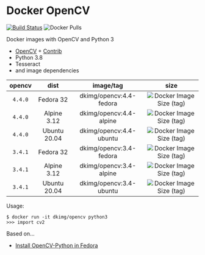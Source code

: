 # Docker OpenCV

[![Build Status](https://travis-ci.org/dkimg/opencv.svg?branch=master)](https://travis-ci.org/dkimg/opencv) ![Docker Pulls](https://img.shields.io/docker/pulls/dkimg/opencv.svg)

Docker images with OpenCV and Python 3

- [OpenCV](https://github.com/opencv/opencv) + [Contrib](https://github.com/opencv/opencv_contrib)
- Python 3.8
- Tesseract
- and image dependencies

| opencv | dist | image/tag | size |
|:---------:|:------:|:-----:|:-----:|
| `4.4.0` | Fedora 32 | dkimg/opencv:4.4-fedora | ![Docker Image Size (tag)](https://img.shields.io/docker/image-size/dkimg/opencv/4.4-fedora?label=image) |
| `4.4.0` | Alpine 3.12 | dkimg/opencv:4.4-alpine | ![Docker Image Size (tag)](https://img.shields.io/docker/image-size/dkimg/opencv/4.4-alpine?label=image) |
| `4.4.0` | Ubuntu 20.04 | dkimg/opencv:4.4-ubuntu | ![Docker Image Size (tag)](https://img.shields.io/docker/image-size/dkimg/opencv/4.4-ubuntu?label=image) |
| `3.4.1` | Fedora 32 | dkimg/opencv:3.4-fedora | ![Docker Image Size (tag)](https://img.shields.io/docker/image-size/dkimg/opencv/3.4-fedora?label=image) |
| `3.4.1` | Alpine 3.12 | dkimg/opencv:3.4-alpine | ![Docker Image Size (tag)](https://img.shields.io/docker/image-size/dkimg/opencv/3.4-alpine?label=image) |
| `3.4.1` | Ubuntu 20.04 | dkimg/opencv:3.4-ubuntu | ![Docker Image Size (tag)](https://img.shields.io/docker/image-size/dkimg/opencv/3.4-ubuntu?label=image) |

Usage:

```
$ docker run -it dkimg/opencv python3
>>> import cv2
```

Based on...

- [Install OpenCV-Python in Fedora](https://docs.opencv.org/trunk/dd/dd5/tutorial_py_setup_in_fedora.html)

